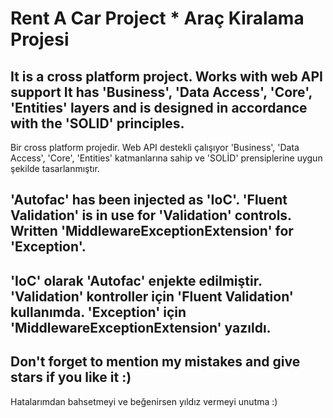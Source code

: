 # Rent A Car Project * Araç Kiralama Projesi

It is a cross platform project.
Works with web API support
It has 'Business', 'Data Access', 'Core', 'Entities' layers and is designed in accordance with the 'SOLID' principles.
---------------------------
Bir cross platform projedir.
Web API destekli çalışıyor
'Business', 'Data Access', 'Core', 'Entities' katmanlarına sahip ve 'SOLİD' prensiplerine uygun şekilde tasarlanmıştır.




'Autofac' has been injected as 'IoC'.
'Fluent Validation' is in use for 'Validation' controls.
Written 'MiddlewareExceptionExtension' for 'Exception'.
---------------------------
'IoC' olarak 'Autofac' enjekte edilmiştir. 
'Validation' kontroller için 'Fluent Validation' kullanımda.
'Exception' için 'MiddlewareExceptionExtension' yazıldı.
---------------------------



Don't forget to mention my mistakes and give stars if you like it :)
---------------------------
Hatalarımdan bahsetmeyi ve beğenirsen yıldız vermeyi unutma :)

